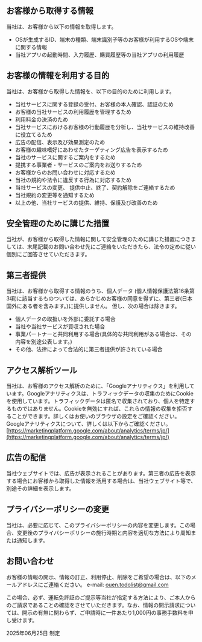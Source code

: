 ## お客様から取得する情報
当社は、お客様から以下の情報を取得します。
- OSが生成するID、端末の種類、端末識別子等のお客様が利用するOSや端末に関する情報
- 当社アプリの起動時間、入力履歴、購買履歴等の当社アプリの利用履歴

## お客様の情報を利用する目的
当社は、お客様から取得した情報を、以下の目的のために利用します。
- 当社サービスに関する登録の受付、お客様の本人確認、認証のため
- お客様の当社サービスの利用履歴を管理するため
- 利用料金の決済のため
- 当社サービスにおけるお客様の行動履歴を分析し、当社サービスの維持改善に役立てるため
- 広告の配信、表示及び効果測定のため
- お客様の趣味嗜好にあわせたターゲティング広告を表示するため
- 当社のサービスに関するご案内をするため
- 提携する事業者・サービスのご案内をお送りするため
- お客様からのお問い合わせに対応するため
- 当社の規約や法令に違反する行為に対応するため
- 当社サービスの変更、 提供中止、終了、契約解除をご連絡するため
- 当社規約の変更等を通知するため
- 以上の他、当社サービスの提供、維持、保護及び改善のため

## 安全管理のために講じた措置
当社が、お客様から取得した情報に関して安全管理のために講じた措置につきましては、末尾記載のお問い合わせ先にご連絡をいただきたら、法令の定めに従い個別にご回答させていただきます。

## 第三者提供
当社は、お客様から取得する情報のうち、個人データ (個人情報保護法第16条第3項)に該当するものついては、あらかじめお客様の同意を得ずに、第三者(日本国外にある者を含みます。)に提供しません。
但し、次の場合は除きます。
- 個人データの取扱いを外部に委託する場合
- 当社や当社サービスが買収された場合
- 事業パートナーと共同利用する場合(具体的な共同利用がある場合は、その内容を別途公表します。)
- その他、法律によって合法的に第三者提供が許されている場合

## アクセス解析ツール
当社は、お客様のアクセス解析のために、「Googleアナリティクス」を利用しています。Googleアナリティクスは、トラフィックデータの収集のためにCookieを使用しています。トラフィックデータは匿名で収集されており、個人を特定するものではありません。Cookieを無効にすれば、これらの情報の収集を拒否することができます。詳しくはお使いのブラウザの設定をご確認ください。Googleアナリティクスについて、詳しくは以下からご確認ください。
[https://marketingplatform.google.com/about/analytics/terms/jp/](https://marketingplatform.google.com/about/analytics/terms/jp/)

## 広告の配信
当社ウェブサイトでは、広告が表示されることがあります。第三者の広告を表示する場合にお客様から取得した情報を活用する場合は、当社ウェブサイト等で、別途その詳細を表示します。

## プライバシーポリシーの変更
当社は、必要に応じて、このプライバシーポリシーの内容を変更します。この場合、変更後のプライバシーポリシーの施行時期と内容を適切な方法により周知または通知します。

## お問い合わせ
お客様の情報の開示、情報の訂正、利用停止、削除をご希望の場合は、以下のメールアドレスにご連絡ください。
e-mail: ouen.todolist@gmail.com

この場合、必ず、運転免許証のご提示等当社が指定する方法により、ご本人からのご請求であることの確認をさせていただきます。なお、情報の開示請求については、開示の有無に関わらず、ご申請時に一件あたり1,000円の事務手数料を申し受けます。

2025年06月25日 制定